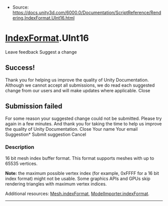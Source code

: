 * Source: https://docs.unity3d.com/6000.0/Documentation/ScriptReference/Rendering.IndexFormat.UInt16.html

#  [IndexFormat](https://docs.unity3d.com/6000.0/Documentation/ScriptReference/Rendering.IndexFormat.html).UInt16
Leave feedback
Suggest a change
## Success!
Thank you for helping us improve the quality of Unity Documentation. Although we cannot accept all submissions, we do read each suggested change from our users and will make updates where applicable.
Close
## Submission failed
For some reason your suggested change could not be submitted. Please <a>try again</a> in a few minutes. And thank you for taking the time to help us improve the quality of Unity Documentation.
Close
Your name Your email Suggestion* Submit suggestion
Cancel
### Description
16 bit mesh index buffer format.
This format supports meshes with up to 65535 vertices.  
  
**Note:** the maximum possible vertex index (for example, 0xFFFF for a 16 bit index format) might not be usable. Some graphics APIs and GPUs skip rendering triangles with maximum vertex indices.  
  
Additional resources: [Mesh.indexFormat](https://docs.unity3d.com/6000.0/Documentation/ScriptReference/Mesh-indexFormat.html), [ModelImporter.indexFormat](https://docs.unity3d.com/6000.0/Documentation/ScriptReference/ModelImporter-indexFormat.html).
* * *
